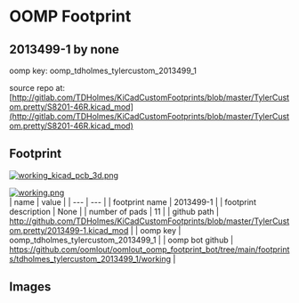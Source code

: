# OOMP Footprint  
## 2013499-1  by none  
  
oomp key: oomp_tdholmes_tylercustom_2013499_1  
  
source repo at: [http://gitlab.com/TDHolmes/KiCadCustomFootprints/blob/master/TylerCustom.pretty/S8201-46R.kicad_mod](http://gitlab.com/TDHolmes/KiCadCustomFootprints/blob/master/TylerCustom.pretty/S8201-46R.kicad_mod)  
## Footprint  
  
[![working_kicad_pcb_3d.png](working_kicad_pcb_3d_600.png)](working_kicad_pcb_3d.png)  
  
[![working.png](working_600.png)](working.png)  
| name | value | 
| --- | --- | 
| footprint name | 2013499-1 | 
| footprint description | None | 
| number of pads | 11 | 
| github path | http://github.com/TDHolmes/KiCadCustomFootprints/blob/master/TylerCustom.pretty/2013499-1.kicad_mod | 
| oomp key | oomp_tdholmes_tylercustom_2013499_1 | 
| oomp bot github | https://github.com/oomlout/oomlout_oomp_footprint_bot/tree/main/footprints/tdholmes_tylercustom_2013499_1/working | 
## Images  
